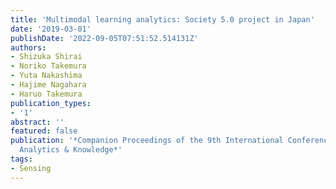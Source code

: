 ```yaml
---
title: 'Multimodal learning analytics: Society 5.0 project in Japan'
date: '2019-03-01'
publishDate: '2022-09-05T07:51:52.514131Z'
authors:
- Shizuka Shirai
- Noriko Takemura
- Yuta Nakashima
- Hajime Nagahara
- Haruo Takemura
publication_types:
- '1'
abstract: ''
featured: false
publication: '*Companion Proceedings of the 9th International Conference on Learning
  Analytics & Knowledge*'
tags:
- Sensing
---
```


